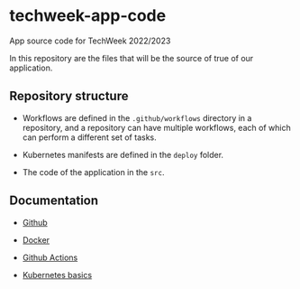 # techweek-app-code
App source code for TechWeek 2022/2023


In this repository are the files that will be the source of true of our application.

## Repository structure

   
- Workflows are defined in the `.github/workflows` directory in a repository, and a repository can have multiple workflows, each of which can perform a different set of tasks.

- Kubernetes manifests are defined in the `deploy` folder.

- The code of the application in the `src`.


## Documentation

- [Github](https://docs.github.com/en/get-started/quickstart/hello-world)

- [Docker](https://docs.docker.com/get-started/02_our_app/)

- [Github Actions](https://docs.github.com/en/actions/publishing-packages/publishing-docker-images)

- [Kubernetes basics](https://kubernetes.io/docs/tutorials/kubernetes-basics/)

